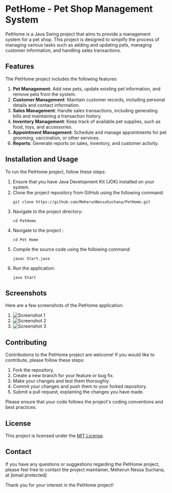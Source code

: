 # PetHome - Pet Shop Management System

PetHome is a Java Swing project that aims to provide a management system for a pet shop. This project is designed to simplify the process of managing various tasks such as adding and updating pets, managing customer information, and handling sales transactions.

## Features

The PetHome project includes the following features:

1. **Pet Management**: Add new pets, update existing pet information, and remove pets from the system.
2. **Customer Management**: Maintain customer records, including personal details and contact information.
3. **Sales Management**: Handle sales transactions, including generating bills and maintaining a transaction history.
4. **Inventory Management**: Keep track of available pet supplies, such as food, toys, and accessories.
5. **Appointment Management**: Schedule and manage appointments for pet grooming, vaccination, or other services.
6. **Reports**: Generate reports on sales, inventory, and customer activity.

## Installation and Usage

To run the PetHome project, follow these steps:

1. Ensure that you have Java Development Kit (JDK) installed on your system.
2. Clone the project repository from GitHub using the following command:
   ```
   git clone https://github.com/MeherunNessaSuchana/PetHome.git
   ```
3. Navigate to the project directory:
   ```
   cd PetHome
   ```
4. Navigate to the project :
   ```
   cd Pet Home
   ```
4. Compile the source code using the following command:
   ```
   javac Start.java
   ```
5. Run the application:
   ```
   java Start
   ```

## Screenshots

Here are a few screenshots of the PetHome application:

1. ![Screenshot 1](screenshots/screenshot1.png)
2. ![Screenshot 2](screenshots/screenshot2.png)
3. ![Screenshot 3](screenshots/screenshot3.png)

## Contributing

Contributions to the PetHome project are welcome! If you would like to contribute, please follow these steps:

1. Fork the repository.
2. Create a new branch for your feature or bug fix.
3. Make your changes and test them thoroughly.
4. Commit your changes and push them to your forked repository.
5. Submit a pull request, explaining the changes you have made.

Please ensure that your code follows the project's coding conventions and best practices.

## License

This project is licensed under the [MIT License](LICENSE).

## Contact

If you have any questions or suggestions regarding the PetHome project, please feel free to contact the project maintainer, Meherun Nessa Suchana, at [email protected]

Thank you for your interest in the PetHome project!

